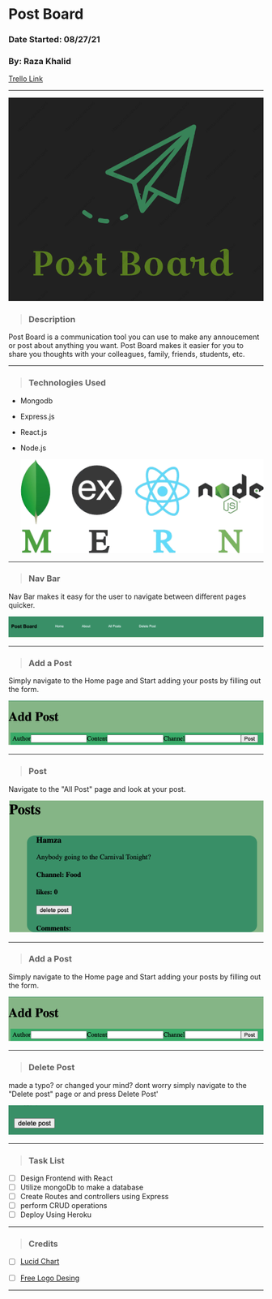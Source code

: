 # Post Board
### Date Started: 08/27/21
### By: Raza Khalid 
[Trello Link](https://trello.com/b/R7CNqJVD/post-board)

---

![Messages Board](images/logo.png)

>### **Description**

Post Board is a communication tool you can use to make any annoucement or post about anything you want. Post Board makes it easier for you to share you thoughts with your colleagues, family, friends, students, etc. 

---

>### **Technologies Used**
* Mongodb
* Express.js
* React.js
* Node.js
  
  ![Mern](images/mern.png)

---
>### **Nav Bar**

Nav Bar makes it easy for the user to navigate between different pages quicker. 

![Messages Board](images/nav.png)

----

>### **Add a Post**

Simply navigate to the Home page and Start adding your posts by filling out the form.  

![Messages Board](images/../client/images/addpost.png)

----

>### **Post**

Navigate to the "All Post" page and look at your post. 

![Messages Board](images/../client/images/post.png)

----

>### **Add a Post**

Simply navigate to the Home page and Start adding your posts by filling out the form.  

![Messages Board](images/../client/images/addpost.png)

----

>### **Delete Post**

made a typo? or changed your mind? dont worry simply navigate to the "Delete post" page or and press Delete Post'

![Messages Board](images/../client/images/../../images/delete.png)

----


>### **Task List**
- [ ] Design Frontend with React
- [ ] Utilize mongoDb to make a database 
- [ ] Create Routes and controllers using Express
- [ ] perform CRUD operations 
- [ ]  Deploy Using Heroku

---





>### **Credits**
- [ ] [Lucid Chart](https://www.lucidchart.com/pages/templates/ui-mockup/lucidchart-login-or-sign-up-page-wireframe)  

- [ ] [Free Logo Desing](https://editor.freelogodesign.org/en/logo/edit/c30ac36c06d2407dbe46d30655c3866b?template=1501872&tab=main)  


---



